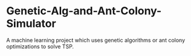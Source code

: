 # Genetic-Alg-and-Ant-Colony-Simulator
A machine learning project which uses genetic algorithms or ant colony optimizations to solve TSP. 
